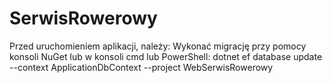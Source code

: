 # SerwisRowerowy
Przed uruchomieniem aplikacji, należy:
Wykonać migrację przy pomocy konsoli NuGet lub w konsoli cmd lub PowerShell:
dotnet ef database update --context ApplicationDbContext --project WebSerwisRowerowy
